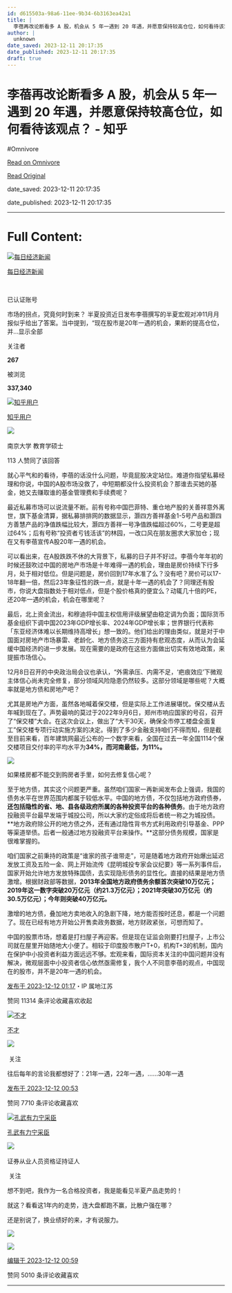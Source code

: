 ```yaml
---
id: d615503a-98a6-11ee-9b34-6b3163ea42a1
title: |
  李蓓再改论断看多 A 股，机会从 5 年一遇到 20 年遇，并愿意保持较高仓位，如何看待该观点？ - 知乎
author: |
  unknown
date_saved: 2023-12-11 20:17:35
date_published: 2023-12-11 20:17:35
draft: true
---
```


# 李蓓再改论断看多 A 股，机会从 5 年一遇到 20 年遇，并愿意保持较高仓位，如何看待该观点？ - 知乎
#Omnivore

[Read on Omnivore](https://omnivore.app/me/a-5-20-18c5c4827aa)

[Read Original](https://www.zhihu.com/question/634385297/answer/3322349521)

date_saved: 2023-12-11 20:17:35

date_published: 2023-12-11 20:17:35

--- 

# Full Content: 

[![每日经济新闻](https://proxy-prod.omnivore-image-cache.app/0x0,sjmiZRbOYnBddSQqBteTQduoa1IM1CppnY-qIoGHpsIU/https://pic1.zhimg.com/v2-3c85f145c803f8c734e586243f171a50_l.jpg?source=1def8aca)](https://www.zhihu.com/org/mei-ri-jing-ji-xin-wen)

[每日经济新闻](https://www.zhihu.com/org/mei-ri-jing-ji-xin-wen)

[​](https://www.zhihu.com/question/48510028)

已认证账号

市场的拐点，究竟何时到来？ 半夏投资近日发布李蓓撰写的半夏宏观对冲11月月报似乎给出了答案。当中提到，“现在股市是20年一遇的机会，果断的提高仓位，并…显示全部 ​

关注者

**267**

被浏览

**337,340**

[![知乎用户](https://proxy-prod.omnivore-image-cache.app/0x0,s1k6P3vhItmfYpQfwZpE14dsekOoh81VHGWiw8CXzPG0/https://picx.zhimg.com/v2-abed1a8c04700ba7d72b45195223e0ff_l.jpg?source=2c26e567)](https://www.zhihu.com/people/f80ffb75e832a2db62ca3246e500fce2)

[知乎用户](https://www.zhihu.com/people/f80ffb75e832a2db62ca3246e500fce2)

[​](https://www.zhihu.com/question/48510028)​![](https://proxy-prod.omnivore-image-cache.app/0x0,sEQaOWrSM4sYxMszrQ6lhsM51WgM5AvlqxCkeG6GJZz4/https://pic1.zhimg.com/v2-4812630bc27d642f7cafcd6cdeca3d7a.jpg?source=88ceefae)

南京大学 教育学硕士

113 人赞同了该回答

就心平气和的看待，李蓓的话没什么问题，毕竟屁股决定站位。难道你指望私募经理和你说，中国的A股市场没救了，中短期都没什么投资机会？那谁去买她的基金，她又去赚取谁的基金管理费和手续费呢？

最近私募市场可以说流量不断。前有号称中国巴菲特、重仓地产股的关善祥意外离世，旗下基金清算，据私募排排网的数据显示，灏四方善祥基金1-5号产品和灏四方善慧产品的净值跌幅比较大，灏四方善祥一号净值跌幅超过60%，二号更是超过64%；后有号称“投资者亏钱活该”的林园，一改口风在朋友圈求大家加仓；现在又有李蓓宣传A股20年一遇的机会。

可以看出来，在A股跌跌不休的大背景下，私募的日子并不好过。李蓓今年年初的时候还鼓吹过中国的房地产市场是十年难得一遇的机会，理由是房价持续下行多月，处于相对低位。但是问题是，房价回到17年水准了么？没有吧？房价可以17-18年翻一倍，然后23年象征性的跌一点，就是十年一遇的机会了？同理还有股市，你说大盘指数处于相对低点，但是个股价格真的便宜么？动辄几十倍的PE，还20年一遇的机会，机会在哪里呢？

最后，北上资金流出，和穆迪将中国主权信用评级展望由稳定调为负面；国际货币基金组织下调中国2023年GDP增长率、2024年GDP增长率；世界银行代表称「东亚经济体难以长期维持高增长」想一致的。他们给出的理由类似，就是对于中国面对房地产市场暴雷、老龄化、地方债务这三方面持有悲观态度，从而认为会延缓中国经济的进一步发展。现在需要的是政府在这些方面做出切实有效地政策，来提振市场信心。

12月8日召开的中央政治局会议也承认，“外需承压、内需不足，‘疤痕效应’下微观主体信心尚未完全修复，部分领域风险隐患仍然较多。这部分领域是哪些呢？大概率就是地方债和房地产吧？

尤其是房地产方面，虽然各地喊着保交楼，但是实际上工作进展堪忧。保交楼从去年喊到现在了。声势最响的莫过于2022年9月6日，郑州市响应国家的号召，召开了“保交楼”大会。在这次会议上，做出了“大干30天，确保全市停工楼盘全面复工”保交楼专项行动实施方案的决定。得到了多少金融支持咱们不得而知，但是截至目前来看，百年建筑网最近公布的一个数字来看，全国在过去一年全国1114个保交楼项目交付率的平均水平为**34%，而河南最低，为11%。**

![](https://proxy-prod.omnivore-image-cache.app/660x387,silnwxaU3chG0SRh0bgVw0Zk3EX3Cs6vYNMHFj7RQeTk/https://picx.zhimg.com/50/v2-cbb6e710cae93bfe7f0326c27eab9458_720w.jpg?source=2c26e567)

如果楼房都不能交到购房者手里，如何去修复信心呢？

至于地方债，其实这个问题更严重。虽然咱们国家一再新闻发布会上强调，我国的债务水平在世界范围内都属于较低水平。中国的地方债，不仅包括地方政府债券，**还包括隐性的省、地、县各级政府所属的各种投资平台的各种债务**。由于地方政府投融资平台最早发端于城投公司，所以大家约定俗成将后者统一称之为城投债。**地方政府除公开的地方债之外，还有通过隐性背书方式利用政府引导基金、PPP等渠道举债。后者一般通过地方投融资平台来操作。**这部分债务规模，国家是很难掌握的。

咱们国家之前秉持的政策是“谁家的孩子谁带走”，可是随着地方政府开始爆出延迟发放工资及五险一金、网上开始流传《昆明城投专家会议纪要》等一系列事件后，国家开始允许地方发放特殊国债，去实现隐形债务的显性化。直接的结果是地方债激增。根据财政部等数据，**2013年全国地方政府债务余额首次突破10万亿元；2019年这一数字突破20万亿元（约21.3万亿元）；2021年突破30万亿元（约30.5万亿元）；今年则突破40万亿元。**

激增的地方债，叠加地方卖地收入的急剧下降，地方能否按时还息，都是一个问题了。现在已经有地方开始公开售卖政务数据，地方财政紧张，可想而知了。

中国的股票市场，想着是打扫屋子再迎客。但是现在证监会刚要打扫屋子，上市公司就在屋里开始随地大小便了。相较于印度股市散户T+0，机构T+3的机制，国内在保护中小投资者利益方面远远不够。宏观来看，国际资本关注的中国问题并没有解决，微观层面中小投资者信心依然亟需修复，我个人不同意李蓓的观点，中国现在的股市，并不是20年一遇的机会。

[发布于 2023-12-12 01:17](https://www.zhihu.com/question/634385297/answer/3322349521)・IP 属地江苏

​赞同 113​​14 条评论​收藏​喜欢收起​

[![不才](https://proxy-prod.omnivore-image-cache.app/0x0,su1seT-LjhjQZ22jRBEJz54iviSk0MZ0maKElz9mA9zc/https://pic1.zhimg.com/v2-49c0ee3a3448a39979d729aa55a987df_l.jpg?source=1def8aca)](https://www.zhihu.com/people/you-zhu-chen-95)

[不才](https://www.zhihu.com/people/you-zhu-chen-95)

​![](https://proxy-prod.omnivore-image-cache.app/0x0,sEQaOWrSM4sYxMszrQ6lhsM51WgM5AvlqxCkeG6GJZz4/https://pic1.zhimg.com/v2-4812630bc27d642f7cafcd6cdeca3d7a.jpg?source=88ceefae)

​ 关注

往后每年的言论我都想好了：21年一遇，22年一遇，……30年一遇

[发布于 2023-12-12 00:53](https://www.zhihu.com/question/634385297/answer/3322317051)

​赞同 77​​10 条评论​收藏​喜欢

[![孔武有力宁采臣](https://proxy-prod.omnivore-image-cache.app/0x0,sRtgN_LDUD-bnx21xHbcLgJNxVLAEBhu_oCCPiLmwcEI/https://picx.zhimg.com/v2-7cba51f07e10f43e29a66c45c44920ae_l.jpg?source=1def8aca)](https://www.zhihu.com/people/chirs-26)

[孔武有力宁采臣](https://www.zhihu.com/people/chirs-26)

[​](https://www.zhihu.com/question/48510028)​![](https://proxy-prod.omnivore-image-cache.app/0x0,sRpP1H2oa_TfsDLpATwsIt6ipVLRN7HlUZGTch2Ee4JQ/https://picx.zhimg.com/v2-4812630bc27d642f7cafcd6cdeca3d7a.jpg?source=88ceefae)

证券从业人员资格证持证人

​ 关注

想不到吧，我作为一名合格投资者，我是能看见半夏产品走势的！

就这？看看这1年内的走势，连大盘都跑不赢，比散户强在哪？

还是别说了，换业绩好的来，才有说服力。

![](https://proxy-prod.omnivore-image-cache.app/1170x0,sl7DMNjI4LZy1HNHEm7Ea4ZD9kLhuh1rmgZMuPCaGuw8/https://picx.zhimg.com/50/v2-613a70b2b9add4d0c9ffc4e786f2198f_720w.jpg?source=1def8aca)

![](https://proxy-prod.omnivore-image-cache.app/1170x0,s7kjdKBkoMRFGRgVSemx6OIdPHPSYS9sjD5igXSMo0Qk/https://pic1.zhimg.com/50/v2-4dcadbeb9bd47aea01736b824a75d391_720w.jpg?source=1def8aca)

[编辑于 2023-12-12 00:59](https://www.zhihu.com/question/634385297/answer/3322317525)

​赞同 50​​10 条评论​收藏​喜欢

---

